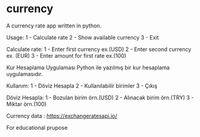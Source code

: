 # currency
A currency rate app written in python.

Usage:
1 - Calculate rate
2 - Show available currency
3 - Exit

Calculate rate:
  1 - Enter first currency ex.(USD)
  2 - Enter second currency ex. (EUR)
  3 - Enter amount for first rate ex.(100)
  
 
Kur Hesaplama Uygulaması
Python ile yazılmış bir kur hesaplama uygulamasıdır.

Kullanım:
1 - Döviz Hesapla
2 - Kullanılabilir birimler
3 - Çıkış

 Döviz Hesapla:
 1 - Bozulan birim örn.(USD)
 2 - Alınacak birim örn.(TRY)
 3 - Miktar örn.(100)


Currency data : https://exchangeratesapi.io/

For educational prupose
